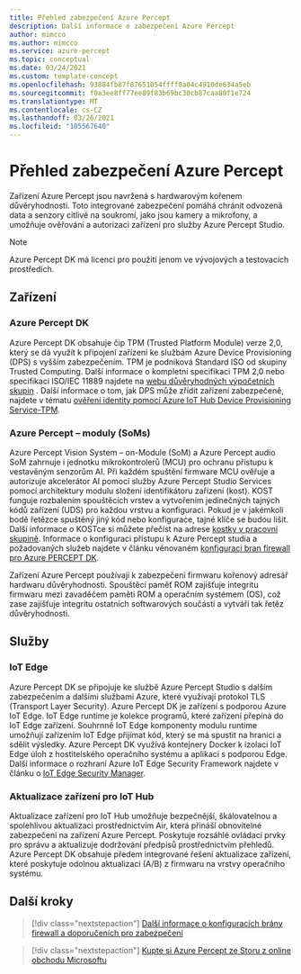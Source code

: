```yaml
---
title: Přehled zabezpečení Azure Percept
description: Další informace o zabezpečení Azure Percept
author: mimcco
ms.author: mimcco
ms.service: azure-percept
ms.topic: conceptual
ms.date: 03/24/2021
ms.custom: template-concept
ms.openlocfilehash: 93884fb87f87651054ffff0a04c4910de634a5eb
ms.sourcegitcommit: f0a3ee8ff77ee89f83b69bc30cb87caa80f1e724
ms.translationtype: MT
ms.contentlocale: cs-CZ
ms.lasthandoff: 03/26/2021
ms.locfileid: "105567640"
---
```

# <a name="azure-percept-security-overview"></a>Přehled zabezpečení Azure Percept

Zařízení Azure Percept jsou navržená s hardwarovým kořenem důvěryhodnosti. Toto integrované zabezpečení pomáhá chránit odvozená data a senzory citlivé na soukromí, jako jsou kamery a mikrofony, a umožňuje ověřování a autorizaci zařízení pro služby Azure Percept Studio.

> [!NOTE]
> Azure Percept DK má licenci pro použití jenom ve vývojových a testovacích prostředích.

## <a name="devices"></a>Zařízení

### <a name="azure-percept-dk"></a>Azure Percept DK

Azure Percept DK obsahuje čip TPM (Trusted Platform Module) verze 2,0, který se dá využít k připojení zařízení ke službám Azure Device Provisioning (DPS) s vyšším zabezpečením. TPM je podniková Standard ISO od skupiny Trusted Computing. Další informace o kompletní specifikaci TPM 2,0 nebo specifikaci ISO/IEC 11889 najdete na [webu důvěryhodných výpočetních skupin](https://trustedcomputinggroup.org/resource/tpm-library-specification/) . Další informace o tom, jak DPS může zřídit zařízení zabezpečeně, najdete v tématu [ověření identity pomocí Azure IoT Hub Device Provisioning Service-TPM](../iot-dps/concepts-tpm-attestation.md).

### <a name="azure-percept-system-on-modules-soms"></a>Azure Percept – moduly (SoMs)

Azure Percept Vision System – on-Module (SoM) a Azure Percept audio SoM zahrnuje i jednotku mikrokontrolerů (MCU) pro ochranu přístupu k vestavěným senzorům AI. Při každém spuštění firmware MCU ověřuje a autorizuje akcelerátor AI pomocí služby Azure Percept Studio Services pomocí architektury modulu složení identifikátoru zařízení (kost). KOST funguje rozbalením spouštěcích vrstev a vytvořením jedinečných tajných kódů zařízení (UDS) pro každou vrstvu a konfiguraci. Pokud je v jakémkoli bodě řetězce spuštěný jiný kód nebo konfigurace, tajné klíče se budou lišit. Další informace o KOSTce si můžete přečíst na adrese [kostky v pracovní skupině](https://trustedcomputinggroup.org/work-groups/dice-architectures/). Informace o konfiguraci přístupu k Azure Percept studia a požadovaných služeb najdete v článku věnovaném [konfiguraci bran firewall pro Azure PERCEPT DK](concept-security-configuration.md).

Zařízení Azure Percept používají k zabezpečení firmwaru kořenový adresář hardwaru důvěryhodnosti. Spouštěcí paměť ROM zajišťuje integritu firmwaru mezi zavaděčem paměti ROM a operačním systémem (OS), což zase zajišťuje integritu ostatních softwarových součástí a vytváří tak řetěz důvěryhodnosti.

## <a name="services"></a>Služby

### <a name="iot-edge"></a>IoT Edge

Azure Percept DK se připojuje ke službě Azure Percept Studio s dalším zabezpečením a dalšími službami Azure, které využívají protokol TLS (Transport Layer Security). Azure Percept DK je zařízení s podporou Azure IoT Edge. IoT Edge runtime je kolekce programů, které zařízení přepíná do IoT Edge zařízení. Souhrnně IoT Edge komponenty modulu runtime umožňují zařízením IoT Edge přijímat kód, který se má spustit na hranici a sdělit výsledky. Azure Percept DK využívá kontejnery Docker k izolaci IoT Edge úloh z hostitelského operačního systému a aplikací s podporou Edge. Další informace o rozhraní Azure IoT Edge Security Framework najdete v článku o [IoT Edge Security Manager](../iot-edge/iot-edge-security-manager.md).

### <a name="device-update-for-iot-hub"></a>Aktualizace zařízení pro IoT Hub

Aktualizace zařízení pro IoT Hub umožňuje bezpečnější, škálovatelnou a spolehlivou aktualizaci prostřednictvím Air, která přináší obnovitelné zabezpečení na zařízení Azure Percept. Poskytuje rozsáhlé ovládací prvky pro správu a aktualizuje dodržování předpisů prostřednictvím přehledů. Azure Percept DK obsahuje předem integrované řešení aktualizace zařízení, které poskytuje odolnou aktualizaci (A/B) z firmwaru na vrstvy operačního systému.

## <a name="next-steps"></a>Další kroky

> [!div class="nextstepaction"]
> [Další informace o konfiguracích brány firewall a doporučeních pro zabezpečení](concept-security-configuration.md)

> [!div class="nextstepaction"]
> [Kupte si Azure Percept ze Storu z online obchodu Microsoftu](https://go.microsoft.com/fwlink/p/?LinkId=2155270)
